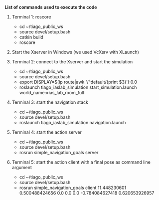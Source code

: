 **List of commands used to execute the code**

1. Terminal 1: roscore
   * cd ~/tiago_public_ws
   * source devel/setup.bash
   * catkin build
   * roscore

2. Start the Xserver in Windows (we used VcXsrv with XLaunch)

3. Terminal 2: connect to the Xserver and start the simulation
   * cd ~/tiago_public_ws
   * source devel/setup.bash
   * export DISPLAY=$(ip route|awk '/^default/{print $3}'):0.0
   * roslaunch tiago_iaslab_simulation start_simulation.launch world_name:=ias_lab_room_full

4. Terminal 3: start the navigation stack
   * cd ~/tiago_public_ws
   * source devel/setup.bash
   * roslaunch tiago_iaslab_simulation navigation.launch

5. Terminal 4: start the action server
   * cd ~/tiago_public_ws
   * source devel/setup.bash
   * rosrun simple_navigation_goals server

6. Terminal 5: start the action client with a final pose as command line argument
   * cd ~/tiago_public_ws
   * source devel/setup.bash
   * rosrun simple_navigation_goals client 11.448230601 0.500488424656 0.0 0.0 0.0 -0.784084627418 0.620653926957
